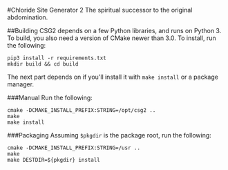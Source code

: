 #Chloride Site Generator 2
The spiritual successor to the original abdomination.

##Building
CSG2 depends on a few Python libraries, and runs on Python 3.
To build, you also need a version of CMake newer than 3.0.
To install, run the following:

    pip3 install -r requirements.txt
    mkdir build && cd build

The next part depends on if you'll install it with `make install` or a package manager.

###Manual
Run the following:

    cmake -DCMAKE_INSTALL_PREFIX:STRING=/opt/csg2 ..
    make
    make install

###Packaging
Assuming `$pkgdir` is the package root, run the following:

    cmake -DCMAKE_INSTALL_PREFIX:STRING=/usr ..
    make
    make DESTDIR=${pkgdir} install

